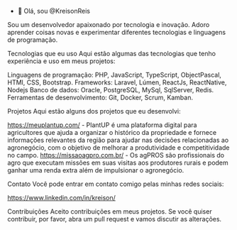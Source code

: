 - 👋 Olá, sou @KreisonReis

Sou um desenvolvedor apaixonado por tecnologia e inovação. Adoro aprender coisas novas e experimentar diferentes tecnologias e linguagens de programação.

Tecnologias que eu uso
Aqui estão algumas das tecnologias que tenho experiência e uso em meus projetos:

Linguagens de programação: PHP, JavaScript, TypeScript, ObjectPascal, HTMl, CSS, Bootstrap.
Frameworks: Laravel, Lúmen, ReactJs, ReactNative, Nodejs
Banco de dados: Oracle, PostgreSQL, MySql, SqlServer, Redis.
Ferramentas de desenvolvimento: Git, Docker, Scrum, Kamban.

Projetos
Aqui estão alguns dos projetos que eu desenvolvi:

https://meuplantup.com/ - PlantUP é uma plataforma digital para agricultores que ajuda a organizar o histórico da propriedade e fornece informações relevantes da região para ajudar nas decisões relacionadas ao agronegócio, com o objetivo de melhorar a produtividade e competitividade no campo.
https://missaoagpro.com.br/ - Os agPROS são profissionais do agro que executam missões em suas visitas aos produtores rurais e podem ganhar uma renda extra além de impulsionar o agronegócio.

Contato
Você pode entrar em contato comigo pelas minhas redes sociais:

https://www.linkedin.com/in/kreison/

Contribuições
Aceito contribuições em meus projetos. Se você quiser contribuir, por favor, abra um pull request e vamos discutir as alterações.
